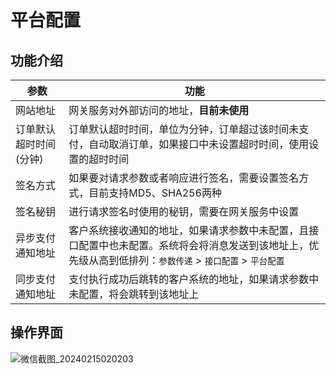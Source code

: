 # 平台配置

## 功能介绍

| 参数           | 功能                                                                                  |
|--------------|-------------------------------------------------------------------------------------|
| 网站地址         | 网关服务对外部访问的地址，**目前未使用**                                                              |
| 订单默认超时时间(分钟) | 订单默认超时时间，单位为分钟，订单超过该时间未支付，自动取消订单，如果接口中未设置超时时间，使用设置的超时时间                             |
| 签名方式         | 如果要对请求参数或者响应进行签名，需要设置签名方式，目前支持MD5、SHA256两种                                          |
| 签名秘钥         | 进行请求签名时使用的秘钥，需要在网关服务中设置                                                             |
| 异步支付通知地址     | 客户系统接收通知的地址，如果请求参数中未配置，且接口配置中也未配置。系统将会将消息发送到该地址上，优先级从高到低排列：`参数传递` > `接口配置` > `平台配置` |
| 同步支付通知地址     | 支付执行成功后跳转的客户系统的地址，如果请求参数中未配置，将会跳转到该地址上                                              |


## 操作界面
![微信截图_20240215020203](https://jsd.cdn.zzko.cn/gh/xxm1995/bootx-img@master/daxpay/微信截图_20240215020203.3w2jzsqxs4u0.webp)

